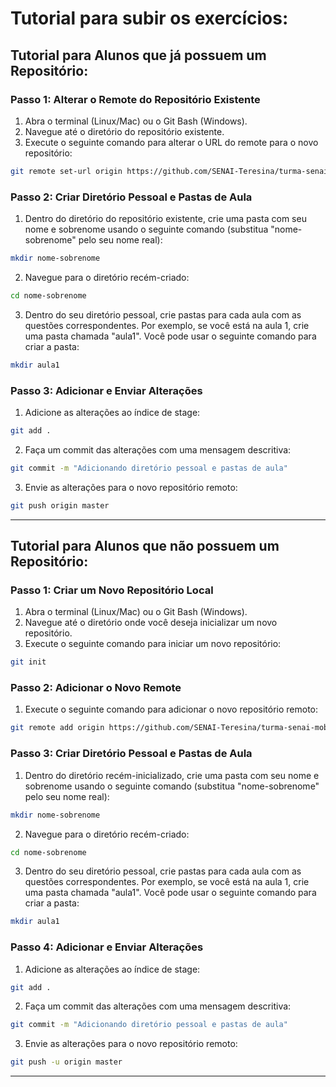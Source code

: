 # Tutorial para subir os exercícios:

## Tutorial para Alunos que já possuem um Repositório:

### Passo 1: Alterar o Remote do Repositório Existente

1. Abra o terminal (Linux/Mac) ou o Git Bash (Windows).
2. Navegue até o diretório do repositório existente.
3. Execute o seguinte comando para alterar o URL do remote para o novo repositório:

```bash
git remote set-url origin https://github.com/SENAI-Teresina/turma-senai-mobile.git
```

### Passo 2: Criar Diretório Pessoal e Pastas de Aula

1. Dentro do diretório do repositório existente, crie uma pasta com seu nome e sobrenome usando o seguinte comando (substitua "nome-sobrenome" pelo seu nome real):

```bash
mkdir nome-sobrenome
```

2. Navegue para o diretório recém-criado:

```bash
cd nome-sobrenome
```

3. Dentro do seu diretório pessoal, crie pastas para cada aula com as questões correspondentes. Por exemplo, se você está na aula 1, crie uma pasta chamada "aula1". Você pode usar o seguinte comando para criar a pasta:

```bash
mkdir aula1
```

### Passo 3: Adicionar e Enviar Alterações

1. Adicione as alterações ao índice de stage:

```bash
git add .
```

2. Faça um commit das alterações com uma mensagem descritiva:

```bash
git commit -m "Adicionando diretório pessoal e pastas de aula"
```

3. Envie as alterações para o novo repositório remoto:

```bash
git push origin master
```

---

## Tutorial para Alunos que não possuem um Repositório:

### Passo 1: Criar um Novo Repositório Local

1. Abra o terminal (Linux/Mac) ou o Git Bash (Windows).
2. Navegue até o diretório onde você deseja inicializar um novo repositório.
3. Execute o seguinte comando para iniciar um novo repositório:

```bash
git init
```

### Passo 2: Adicionar o Novo Remote

1. Execute o seguinte comando para adicionar o novo repositório remoto:

```bash
git remote add origin https://github.com/SENAI-Teresina/turma-senai-mobile.git
```

### Passo 3: Criar Diretório Pessoal e Pastas de Aula

1. Dentro do diretório recém-inicializado, crie uma pasta com seu nome e sobrenome usando o seguinte comando (substitua "nome-sobrenome" pelo seu nome real):

```bash
mkdir nome-sobrenome
```

2. Navegue para o diretório recém-criado:

```bash
cd nome-sobrenome
```

3. Dentro do seu diretório pessoal, crie pastas para cada aula com as questões correspondentes. Por exemplo, se você está na aula 1, crie uma pasta chamada "aula1". Você pode usar o seguinte comando para criar a pasta:

```bash
mkdir aula1
```

### Passo 4: Adicionar e Enviar Alterações

1. Adicione as alterações ao índice de stage:

```bash
git add .
```

2. Faça um commit das alterações com uma mensagem descritiva:

```bash
git commit -m "Adicionando diretório pessoal e pastas de aula"
```

3. Envie as alterações para o novo repositório remoto:

```bash
git push -u origin master
```

---
